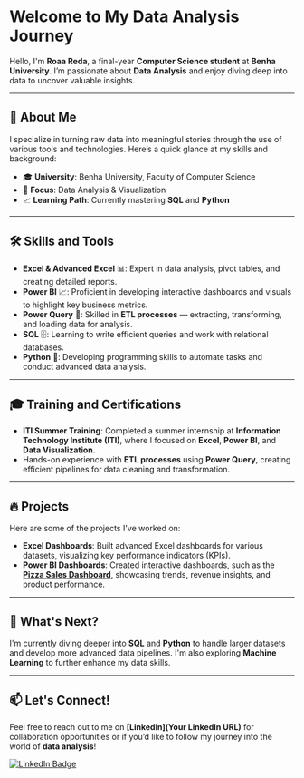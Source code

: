 # Welcome to My Data Analysis Journey

Hello, I'm **Roaa Reda**, a final-year **Computer Science student** at **Benha University**. I’m passionate about **Data Analysis** and enjoy diving deep into data to uncover valuable insights.

---

## 🚀 About Me

I specialize in turning raw data into meaningful stories through the use of various tools and technologies. Here’s a quick glance at my skills and background:

- 🎓 **University**: Benha University, Faculty of Computer Science
- 🎯 **Focus**: Data Analysis & Visualization
- 📈 **Learning Path**: Currently mastering **SQL** and **Python**

---

## 🛠️ Skills and Tools

- **Excel & Advanced Excel** 📊: Expert in data analysis, pivot tables, and creating detailed reports.
- **Power BI** 📈: Proficient in developing interactive dashboards and visuals to highlight key business metrics.
- **Power Query** 🔄: Skilled in **ETL processes** — extracting, transforming, and loading data for analysis.
- **SQL** 🗄️: Learning to write efficient queries and work with relational databases.
- **Python** 🐍: Developing programming skills to automate tasks and conduct advanced data analysis.

---

## 🎓 Training and Certifications

- **ITI Summer Training**: Completed a summer internship at **Information Technology Institute (ITI)**, where I focused on **Excel**, **Power BI**, and **Data Visualization**.
- Hands-on experience with **ETL processes** using **Power Query**, creating efficient pipelines for data cleaning and transformation.

---

## 🔥 Projects

Here are some of the projects I've worked on:

- **Excel Dashboards**: Built advanced Excel dashboards for various datasets, visualizing key performance indicators (KPIs).
- **Power BI Dashboards**: Created interactive dashboards, such as the [**Pizza Sales Dashboard**](#), showcasing trends, revenue insights, and product performance.
  
---

## 🎯 What's Next?

I'm currently diving deeper into **SQL** and **Python** to handle larger datasets and develop more advanced data pipelines. I'm also exploring **Machine Learning** to further enhance my data skills.

---

## 📫 Let's Connect!

Feel free to reach out to me on **[LinkedIn](Your LinkedIn URL)** for collaboration opportunities or if you’d like to follow my journey into the world of **data analysis**!

[![LinkedIn Badge](https://img.shields.io/badge/-LinkedIn-blue?style=flat-square&logo=Linkedin&logoColor=white&link=YourLinkedInURL)](https://www.linkedin.com/in/roaa-reda/)


